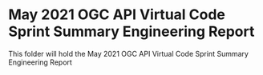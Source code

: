 # May 2021 OGC API Virtual Code Sprint Summary Engineering Report

This folder will hold the May 2021 OGC API Virtual Code Sprint Summary Engineering Report

